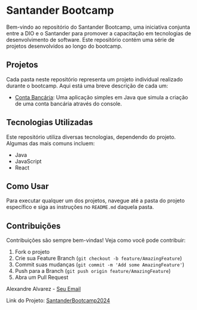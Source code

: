 # Santander Bootcamp

Bem-vindo ao repositório do Santander Bootcamp, uma iniciativa conjunta entre a DIO e o Santander
para promover a capacitação em tecnologias de desenvolvimento de software. 
Este repositório contém uma série de projetos desenvolvidos ao longo do bootcamp.

## Projetos

Cada pasta neste repositório representa um projeto individual realizado durante o bootcamp. 
Aqui está uma breve descrição de cada um:

- [Conta Bancária](./ContaBancaria): Uma aplicação simples em Java que simula a criação de uma conta bancária através do console.

## Tecnologias Utilizadas

Este repositório utiliza diversas tecnologias, dependendo do projeto. Algumas das mais comuns incluem:

- Java
- JavaScript
- React

## Como Usar

Para executar qualquer um dos projetos, navegue até a pasta do projeto específico e siga as instruções no `README.md` daquela pasta.

## Contribuições

Contribuições são sempre bem-vindas! Veja como você pode contribuir:

1. Fork o projeto
2. Crie sua Feature Branch (`git checkout -b feature/AmazingFeature`)
3. Commit suas mudanças (`git commit -m 'Add some AmazingFeature'`)
4. Push para a Branch (`git push origin feature/AmazingFeature`)
5. Abra um Pull Request

Alexandre Alvarez - [Seu Email](mailto:alvarezpro@gmail.com)

Link do Projeto: [SantanderBootcamp2024](https://github.com/Alvarezpro87/Santander-Bootcamp2024.git)